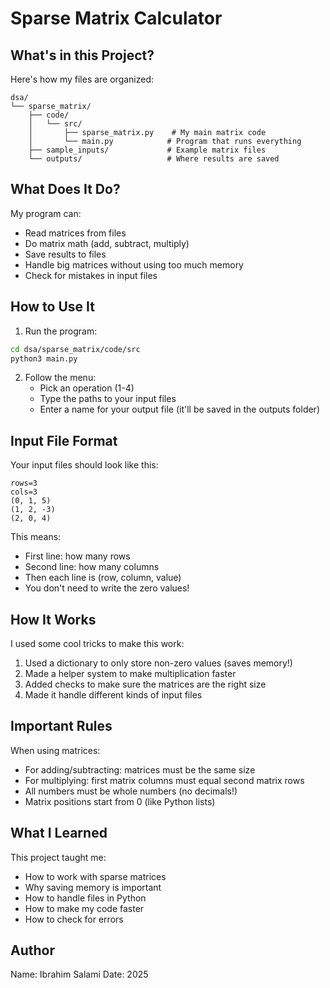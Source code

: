 # Sparse Matrix Calculator

## What's in this Project?

Here's how my files are organized:
```
dsa/
└── sparse_matrix/
    ├── code/
    │   └── src/
    │       ├── sparse_matrix.py    # My main matrix code
    │       └── main.py            # Program that runs everything
    ├── sample_inputs/             # Example matrix files
    └── outputs/                   # Where results are saved
```

## What Does It Do?

My program can:
- Read matrices from files
- Do matrix math (add, subtract, multiply)
- Save results to files
- Handle big matrices without using too much memory
- Check for mistakes in input files

## How to Use It

1. Run the program:
```bash
cd dsa/sparse_matrix/code/src
python3 main.py
```

2. Follow the menu:
   - Pick an operation (1-4)
   - Type the paths to your input files
   - Enter a name for your output file (it'll be saved in the outputs folder)

## Input File Format

Your input files should look like this:
```
rows=3
cols=3
(0, 1, 5)
(1, 2, -3)
(2, 0, 4)
```

This means:
- First line: how many rows
- Second line: how many columns
- Then each line is (row, column, value)
- You don't need to write the zero values!

## How It Works

I used some cool tricks to make this work:
1. Used a dictionary to only store non-zero values (saves memory!)
2. Made a helper system to make multiplication faster
3. Added checks to make sure the matrices are the right size
4. Made it handle different kinds of input files

## Important Rules

When using matrices:
- For adding/subtracting: matrices must be the same size
- For multiplying: first matrix columns must equal second matrix rows
- All numbers must be whole numbers (no decimals!)
- Matrix positions start from 0 (like Python lists)

## What I Learned

This project taught me:
- How to work with sparse matrices
- Why saving memory is important
- How to handle files in Python
- How to make my code faster
- How to check for errors

## Author

Name: Ibrahim Salami
Date: 2025 